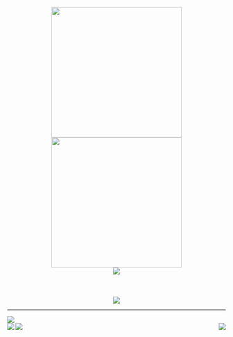 <p align="center"> 
  <a>
    <img width="300" src="https://readme-typing-svg.herokuapp.com/?font=Museo+Slab&color=5dade2&size=60&center=true&vCenter=true&width=500&height=100&lines=Hi+%F0%9F%91%8B,;I+am+a+student;I+do+some+stuff;Feel+free+to+get">
    <img width="300" src="https://readme-typing-svg.herokuapp.com/?font=Museo+Slab&color=7c82ca&size=60&center=true&vCenter=true&width=500&height=100&lines=I+am+DerMerten;from+Germany;with+computers;in+touch+with+me">
  </a>
  <br>
  <a href="https://discord.com/users/421392717491339265">
      <img src="https://img.shields.io/static/v1?message=Discord&logo=discord&label=&color=7289DA&logoColor=white&labelColor=&style=for-the-badge"/>
  </a>
  <br><br><br><br>
  <a>
    <img src="http://readme-typing-svg.herokuapp.com?font=Museo+Slab&color=6998da&center=true&vCenter=true&width=300&lines=some+Github+stats+%F0%9F%93%8A">
    <hr>
  </a>
</p
<p align="center">
    <a>
    <img align="top" src="https://visitcount.itsvg.in/api?id=DerMerten&label=Profile%20Views&color=6&icon=5&pretty=false">
  </a>
  <br>
    <a>
    <img align="left" src="https://github-readme-stats.vercel.app/api/top-langs/?username=DerMerten&layout=donut-vertical">
  </a>
  <a>
    <img align="right" src="https://github-readme-stats.vercel.app/api?username=DerMerten&show_icons=true&theme=tokyonight">
  </a>
  <a>
    <img align="bottom" src="https://streak-stats.demolab.com?user=DerMerten&theme=tokyonight&date_format=j%20M%5B%20Y%5D">
  </a>
</p>
